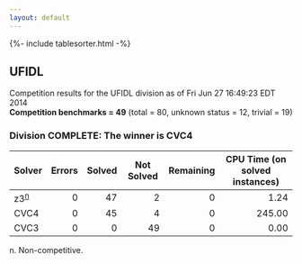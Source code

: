 ```yaml
---
layout: default
---
```

{%- include tablesorter.html -%}

## UFIDL



Competition results for the UFIDL division as of Fri Jun 27 16:49:23 EDT 2014
<br/>**Competition benchmarks = 49** (total = 80, unknown status = 12, trivial = 19)

### Division COMPLETE: The winner is CVC4



<table id="sequential" class="result sorted">
<thead>
<tr>
<th class="center">Solver</th><th class="center">Errors</th>
<th class="center">Solved</th>
<th class="center">Not Solved</th>
<th class="center">Remaining</th>
<th class="center">CPU Time (on solved instances)</th>
</tr>
</thead>
<tr>
<td><span class="non-competing-grey">z3<sup><a href="#fn">n</a></sup></span></td>
<td align="right">0</td>
<td align="right">47</td>
<td align="right">2</td>
<td align="right">0</td>
<td align="right">      1.24</td>
</tr>
<tr>
<td>CVC4</td>
<td align="right">0</td>
<td align="right">45</td>
<td align="right">4</td>
<td align="right">0</td>
<td align="right">    245.00</td>
</tr>
<tr>
<td>CVC3</td>
<td align="right">0</td>
<td align="right">0</td>
<td align="right">49</td>
<td align="right">0</td>
<td align="right">      0.00</td>
</tr>
</table>

<span id="fn"> n. Non-competitive.</span>
